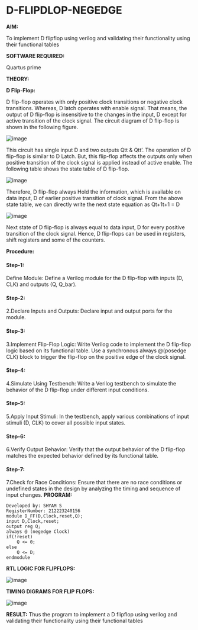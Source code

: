 # D-FLIPDLOP-NEGEDGE

**AIM:**

To implement  D flipflop using verilog and validating their functionality using their functional tables

**SOFTWARE REQUIRED:**

Quartus prime

**THEORY:**

**D Flip-Flop:**

D flip-flop operates with only positive clock transitions or negative clock transitions. Whereas, D latch operates with enable signal. That means, the output of D flip-flop is insensitive to the changes in the input, D except for active transition of the clock signal. The circuit diagram of D flip-flop is shown in the following figure.

![image](https://github.com/naavaneetha/D-FLIPDLOP-NEGEDGE/assets/154305477/48c81fe8-bc3f-40e7-95e2-519fc155ad51)

This circuit has single input D and two outputs Qtt & Qtt’. The operation of D flip-flop is similar to D Latch. But, this flip-flop affects the outputs only when positive transition of the clock signal is applied instead of active enable. The following table shows the state table of D flip-flop.

![image](https://github.com/naavaneetha/D-FLIPDLOP-NEGEDGE/assets/154305477/e5f3fda7-68ec-4a3a-a0a4-cf6f9cc4ab55)

Therefore, D flip-flop always Hold the information, which is available on data input, D of earlier positive transition of clock signal. From the above state table, we can directly write the next state equation as Qt+1t+1 = D

![image](https://github.com/naavaneetha/D-FLIPDLOP-NEGEDGE/assets/154305477/8592c0d8-2917-4142-91b9-d6c30dd891d2)

Next state of D flip-flop is always equal to data input, D for every positive transition of the clock signal. Hence, D flip-flops can be used in registers, shift registers and some of the counters.

**Procedure:**
#### Step-1: 
Define Module: Define a Verilog module for the D flip-flop with inputs (D, CLK) and outputs (Q, Q_bar).
#### Step-2:
2.Declare Inputs and Outputs: Declare input and output ports for the module.
#### Step-3:
3.Implement Flip-Flop Logic: Write Verilog code to implement the D flip-flop logic based on its functional table. Use a synchronous always @(posedge CLK) block to trigger the flip-flop on the positive edge of the clock signal.
#### Step-4:
4.Simulate Using Testbench: Write a Verilog testbench to simulate the behavior of the D flip-flop under different input conditions.
#### Step-5:
5.Apply Input Stimuli: In the testbench, apply various combinations of input stimuli (D, CLK) to cover all possible input states.
#### Step-6:
6.Verify Output Behavior: Verify that the output behavior of the D flip-flop matches the expected behavior defined by its functional table.
#### Step-7:
7.Check for Race Conditions: Ensure that there are no race conditions or undefined states in the design by analyzing the timing and sequence of input changes.
**PROGRAM:**
```
Developed by: SHYAM S
RegisterNumber: 212223240156
module D_FF(D,Clock,reset,Q);
input D,Clock,reset;
output reg Q;
always @ (negedge Clock)
if(!reset)
	Q <= 0;
else
	Q <= D;	
endmodule
```
**RTL LOGIC FOR FLIPFLOPS:**

![image](https://github.com/SridharShyam/D-FLIPDLOP-NEGEDGE/assets/144871368/793f830e-fe03-4926-af98-1bd9c4156886)

**TIMING DIGRAMS FOR FLIP FLOPS:**

![image](https://github.com/SridharShyam/D-FLIPDLOP-NEGEDGE/assets/144871368/41b6d04e-82cf-475f-b5d9-e766bb1dfdc3)


**RESULT:**
 Thus the program to implement a D flipflop using verilog and validating their functionality using their functional tables
